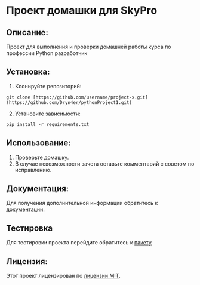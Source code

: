 # Проект домашки для SkyPro

## Описание:

Проект для выполнения и проверки домашней работы курса по профессии Python разработчик

## Установка:

1. Клонируйте репозиторий:
```
git clone [https://github.com/username/project-x.git](https://github.com/Dryn4er/pythonProject1.git)
```
2. Установите зависимости:
```
pip install -r requirements.txt
```
## Использование:

1. Проверьте домашку.
2. В случае невозможности зачета оставьте комментарий с советом по исправлению.

## Документация:

Для получения дополнительной информации обратитесь к [документации](docs/README.md).

## Тестировка

Для тестировки проекта перейдите обратитесь к [пакету](tests)

## Лицензия:

Этот проект лицензирован по [лицензии MIT](LICENSE).

